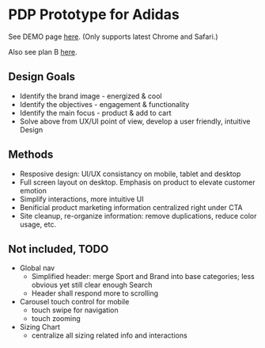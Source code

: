 # PDP Prototype for Adidas

See DEMO page [here](https://ryoi.github.io/prototype-adidas/). (Only supports latest Chrome and Safari.)

Also see plan B [here](https://github.com/ryoi/prototype-adidas-2).

## Design Goals
- Identify the brand image - energized & cool
- Identify the objectives - engagement & functionality
- Identify the main focus - product & add to cart
- Solve above from UX/UI point of view, develop a user friendly, intuitive Design

## Methods
- Resposive design: UI/UX consistancy on mobile, tablet and desktop
- Full screen layout on desktop. Emphasis on product to elevate customer emotion
- Simplify interactions, more intuitive UI
- Benificial product marketing information centralized right under CTA
- Site cleanup, re-organize information: remove duplications, reduce color usage, etc.

## Not included, TODO
- Global nav
  - Simplified header: merge Sport and Brand into base categories; less obvious yet still clear enough Search
  - Header shall respond more to scrolling
- Carousel touch control for mobile
  - touch swipe for navigation
  - touch zooming
- Sizing Chart
  - centralize all sizing related info and interactions
